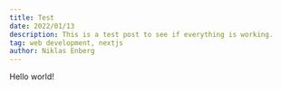 ```yaml
---
title: Test
date: 2022/01/13
description: This is a test post to see if everything is working.
tag: web development, nextjs
author: Niklas Enberg
---
```

Hello world!